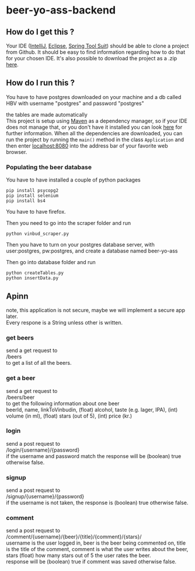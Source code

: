 # beer-yo-ass-backend

## How do I get this ?
Your IDE ([IntelliJ](https://www.jetbrains.com/idea/), [Eclipse](https://eclipse.org/), [Spring Tool Suit](https://spring.io/tools)) should be able to clone a project from Github.
It should be easy to find information regarding how to do that for your chosen IDE.
It's also possible to download the project as a .zip [here](https://github.com/mbook/SpringBootMVC/archive/master.zip).

## How do I run this ?
You have to have postgres downloaded on your machine and a db called HBV with username "postgres" and password "postgres" <br />

the tables are made automatically <br /> 
This project is setup using [Maven](https://maven.apache.org/what-is-maven.html) as a dependency manager, so if your IDE does not manage that, or you don't have it installed you can look [here](https://maven.apache.org/install.html) for further information.
When all the dependencies are downloaded, you can run the project by running the ``main()`` method in the class ``Application`` and then enter [localhost:8080](http://localhost:8080) into the address bar of your favorite web browser.


### Populating the beer database
You have to have installed a couple of python packages
```$xslt
pip install psycopg2
pip install selenium
pip install bs4
```
You have to have firefox.

Then you need to go into the scraper folder and run
```$xslt
python vinbud_scraper.py
```

Then you have to turn on your postgres database server, with user:postgres, pw:postgres, and create a database named beer-yo-ass

Then go into database folder and run
```$xslt
python createTables.py
python insertData.py
```

## Apinn
note, this application is not secure, maybe we will implement a secure app later.
<br />
Every respone is a String unless other is written.
### get beers
send a get request to 
<br />
/beers
<br />
to get a list of all the beers.

### get a beer
send a get request to 
<br />
/beers/beer
<br />
to get the following information about one beer
<br />
beerId, name, 
linkToVinbudin, 
(float) alcohol, 
taste (e.g. lager, IPA),
(int) volume (in ml),
(float) stars (out of 5),
(int) price (kr.)

### login
send a post request to 
<br />
/login/{username}/{password}
<br />
if the username and password match the response will be (boolean) true otherwise false.
<br />
### signup
send a post request to 
<br />
/signup/{username}/{password}
<br />
if the username is not taken, the response is (boolean) true otherwise false.
### comment
send a post request to 
<br />
/comment/{username}/{beer}/{title}/{comment}/{stars}/
<br />
username is the user logged in, 
beer is the beer being commented on,
title is the title of the comment,
comment is what the user writes about the beer,
stars (float) how many stars out of 5 the user rates the beer.
<br />
response will be (boolean) true if comment was saved otherwise false.